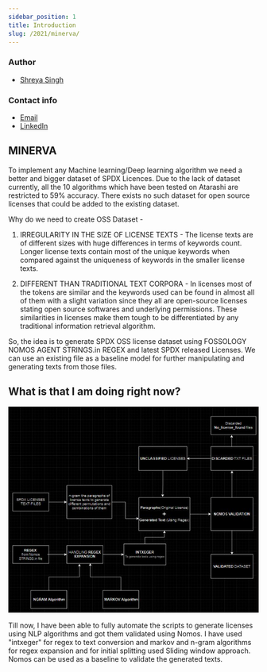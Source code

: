 ```yaml
---
sidebar_position: 1
title: Introduction
slug: /2021/minerva/
---
```

<!--
SPDX-License-Identifier: CC-BY-SA-4.0

SPDX-FileCopyrightText: 2021 Shreya Singh <shreyaregg@gmail.com>
-->

### Author

- [Shreya Singh](https://github.com/SinghShreya05)

### Contact info

- [Email](mailto:shreya.out@gmail.com)
- [LinkedIn](https://www.linkedin.com/in/shreyasingh05/)

## MINERVA
To implement any Machine learning/Deep learning algorithm we need a better and bigger dataset of SPDX Licences. Due to the lack of dataset currently, all the 10 algorithms which have been tested on Atarashi are restricted to 59% accuracy. There exists no such dataset for open source licenses that could be added to the existing dataset. 

Why do we need to create OSS Dataset - 

1. IRREGULARITY IN THE SIZE OF LICENSE TEXTS - The license texts are of different sizes with huge differences in terms of keywords count. Longer license texts contain most of the unique keywords when compared against the uniqueness of keywords in the smaller license texts.

2. DIFFERENT THAN TRADITIONAL TEXT CORPORA - In licenses most of the tokens are similar and the keywords used can be found in almost all of them with a slight variation since they all are open-source licenses stating open source softwares and underlying permissions. These similarities in licenses make them tough to be differentiated by any traditional information retrieval algorithm.

So, the idea is to generate SPDX OSS license dataset using FOSSOLOGY NOMOS AGENT STRINGS.in REGEX and latest SPDX released Licenses. We can use an existing file as a baseline model for further manipulating and generating texts from those files.

## What is that I am doing right now?
![image](/static/img/minerva/project_overview.png)

Till now, I have been able to fully automate the scripts to generate licenses using NLP algorithms and got them validated using Nomos. I have used "intxeger" for regex to text conversion and markov and n-gram algorithms for regex expansion and for initial splitting used Sliding window approach. Nomos can be used as a baseline to validate the generated texts. 

